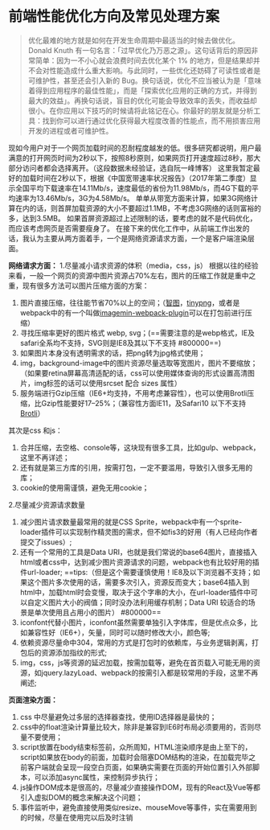 # 前端性能优化方向及常见处理方案

>优化最难的地方就是如何在开发生命周期中最适当的时候去做优化。Donald Knuth 有一句名言：「过早优化乃万恶之源」。这句话背后的原因非常简单：因为一不小心就会浪费时间去优化某个 1% 的地方，但是结果却并不会对性能造成什么重大影响。与此同时，一些优化还妨碍了可读性或者是可维护性，甚至还会引入新的 Bug。换句话说，优化不应当被认为是「意味着得到应用程序的最佳性能」，而是「探索优化应用的正确的方式，并得到最大的效益」。再换句话说，盲目的优化可能会导致效率的丢失，而收益却很小。在你应用以下技巧的时候请将此铭记在心。你最好的朋友就是分析工具：找到你可以进行通过优化获得最大程度改善的性能点，而不用损害应用开发的进程或者可维护性。

现如今用户对于一个网页加载时间的忍耐程度越发的低。很多研究都说明，用户最满意的打开网页时间为2秒以下，按照8秒原则，如果网页打开速度超过8秒，那大部分访问者都会选择离开。（这段数据未经验证，选自阮一峰博客）
这里我暂定最好的加载时间在2秒以下，根据《中国宽带速率状况报告》（2017年第二季度）显示全国平均下载速率在14.11Mb/s，速度最低的省份为11.98Mb/s，而4G下载的平均速率为13.46Mb/s，3G为4.58Mb/s。
单单从带宽方面来计算，如果3G网络计算在内的话，则首屏加载资源的大小不要超过1.1MB，不考虑3G网络的话则富裕的多，达到3.5MB。
如果首屏资源超过上述限制的话，要考虑的就不是代码优化，而应该考虑网页是否需要瘦身了。
在接下来的优化工作中，从前端工作出发的话，我认为主要从两方面着手，一个是网络资源请求方面，一个是客户端渲染层面。

**网络请求方面：**
1.尽量减小请求资源的体积（media，css，js）
根据以往的经验来看，一般一个网页的资源中图片资源占70%左右，图片的压缩工作就是重中之重，现有很多方法可以图片压缩方面的方案：
 1. 图片直接压缩，往往能节省70%以上的空间；（[智图](http://zhitu.isux.us/)，[tinypng](https://tinypng.com/)，或者是webpack中的有一个叫做[imagemin-webpack-plugin](https://github.com/Klathmon/imagemin-webpack-plugin)可以在打包前进行压缩）
 2. 寻找压缩率更好的图片格式 webp, svg；(==需要注意的是webp格式，IE及safari全系均不支持，SVG则是IE8及其以下不支持 #800000==)
 3. 如果图片本身没有透明需求的话，把png转为jpg格式使用；
 4. img，background-image中的图片资源尽量选取等宽图片，图片不要缩放；（如果要retina屏幕高清适配的话，css可以使用媒体查询的形式设置高清图片，img标签的话可以使用srcset 配合 sizes 属性）
 5. 服务端进行Gzip压缩（IE6+均支持，不用考虑兼容性），也可以使用Brotli压缩，比Gzip性能要好17–25%；（兼容性方面IE11，及Safari10 以下不支持[Brotli](http://caniuse.com/#search=Brotli)）

其次是css 和js：

 1. 合并压缩，去空格、console等，这块现有很多工具，比如gulp、webpack，这里不再详述；
 2. 还有就是第三方库的引用，按需打包，一定不要滥用，导致引入很多无用的库；
 3. cookie的使用需谨慎，避免无用cookie；

2.尽量减少资源请求数量

 1. 减少图片请求数量最常用的就是CSS Sprite，webpack中有一个sprite-loader插件可以实现制作精灵图的需求，但不如fis3的好用（有人已经向作者提交了issues）;
 2. 还有一个常用的工具是Data URI，也就是我们常说的base64图片，直接插入html或者css中，达到减少图片资源请求的问题，webpack也有比较好用的插件url-loader;
==tips:（但是这个需要谨慎使用！IE8及以下浏览器不支持；如果这个图片多次使用的话，需要多次引入，资源反而变大；base64插入到html中，加载html时会变慢，取决于这个字串的大小，在url-loader插件中可以自定义图片大小的阀值；同时没办法利用缓存机制；Data URI 较适合的场景是单次使用且占用小的图片） #800000==
 3. iconfont代替小图片，iconfont虽然需要单独引入字体库，但是优点众多，比如兼容性好（IE6+），矢量，同时可以随时修改大小，颜色等;
 4. 依赖资源尽量命中304，常用的方式是打包时的依赖库，与业务逻辑剥离，打包后的资源添加指纹的形式;
 5. img，css，js等资源的延迟加载，按需加载等，避免在首页载入可能无用的资源，如jquery.lazyLoad、webpack的按需引入都是较常用的手段，这里不再阐述;

**页面渲染方面：**

 1. css 中尽量避免过多层的选择器查找，使用ID选择器是最快的；
 2. css中的float渲染计算量比较大，除非是兼容到IE6时布局必须要用的，否则尽量不要使用；
 3. script放置在body结束标签前，众所周知，HTML渲染顺序是由上至下的，script如果放在body的前面，加载时会阻塞DOM结构的渲染，在加载完毕之前客户端就会呈现一段空白页面，如果确实需要在页面的开始位置引入外部脚本，可以添加async属性，来控制异步执行；
 4. js操作DOM成本是很高的，尽量减少直接操作DOM，现有的React及Vue等都引入虚拟DOM的概念来解决这个问题；
 5. 事件监听中，避免直接使用类似resize、mouseMove等事件，实在需要用到的时候，尽量在使用完以后及时注销
